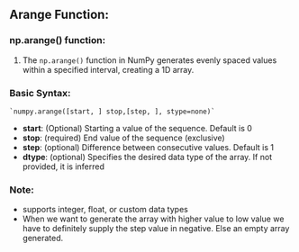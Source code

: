 ## Arange Function:

### np.arange() function:

1. The `np.arange()` function in NumPy generates evenly spaced values within a specified interval, creating a 1D array.

### Basic Syntax:
    `numpy.arange([start, ] stop,[step, ], stype=none)`

- **start**: (Optional) Starting a value of the sequence. Default is 0
- **stop**: (required) End value of the sequence (exclusive)
- **step**: (optional) Difference between consecutive values. Default is 1
- **dtype**: (optional) Specifies the desired data type of the array. If not provided, it is inferred

### Note:
- supports integer, float, or custom data types
- When we want to generate the array with higher value to low value we have to definitely supply the step value in negative. Else an empty array generated.
